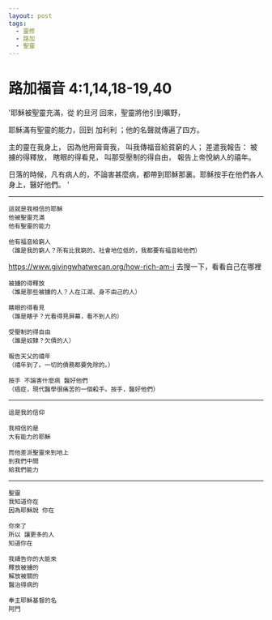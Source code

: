 ```yaml
---
layout: post
tags:
  - 靈修
  - 路加
  - 聖靈
---
```


# 路加福音 4:1,14,18-19,40

'耶穌被聖靈充滿，從 約旦河 回來，聖靈將他引到曠野， 

耶穌滿有聖靈的能力，回到 加利利 ；他的名聲就傳遍了四方。 

主的靈在我身上， 因為他用膏膏我， 叫我傳福音給貧窮的人； 差遣我報告： 被擄的得釋放， 瞎眼的得看見， 叫那受壓制的得自由， 報告上帝悅納人的禧年。 

日落的時候，凡有病人的，不論害甚麼病，都帶到耶穌那裏。耶穌按手在他們各人身上，醫好他們。 '

---

```
這就是我相信的耶穌
他被聖靈充滿
他有聖靈的能力

他有福音給窮人
（誰是我的窮人？所有比我窮的、社會地位低的，我都要有福音給他們）
```

<https://www.givingwhatwecan.org/how-rich-am-i> 去搜一下，看看自己在哪裡

```
被擄的得釋放
（誰是那些被擄的人？人在江湖、身不由己的人）

瞎眼的得看見
（誰是瞎子？光看得見屏幕，看不到人的）

受壓制的得自由
（誰是奴隸？欠債的人）

報告天父的禧年
（禧年到了。一切的債務都要免除的。）

按手 不論害什麼病 醫好他們
（癌症，現代醫學很痛苦的一個殺手。按手，醫好他們）
```

---

```
這是我的信仰

我相信的是
大有能力的耶穌

而他差派聖靈來到地上
到我們中間
給我們能力
```

---

```
聖靈
我知道你在
因為耶穌說 你在

你來了
所以 讓更多的人
知道你在

我禱告你的大能來
釋放被擄的
解放被關的
醫治得病的

奉主耶穌基督的名
阿門
```